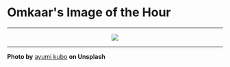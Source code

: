 # Omkaar's Image of the Hour

---

<div align="center">

<a href="https://unsplash.com/photos/people-walk-on-a-sidewalk-near-a-shop-at-night-yZGhp7pR4qE">
  <img src="https://images.unsplash.com/photo-1754147388519-212180791a55?crop=entropy&cs=tinysrgb&fit=max&fm=jpg&ixid=M3w3NjA2Nzh8MHwxfHJhbmRvbXx8fHx8fHx8fDE3NTQ3ODQwMDB8&ixlib=rb-4.1.0&q=80&w=1080" style="max-width:100%; height:auto;">
</a>



</div>

---

**Photo by** [ayumi kubo](https://unsplash.com/@ayumikubo) **on Unsplash**

